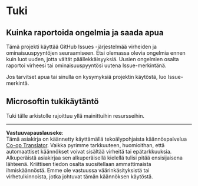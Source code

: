<!--
CO_OP_TRANSLATOR_METADATA:
{
  "original_hash": "872be8bc1b93ef1dd9ac3d6e8f99f6ab",
  "translation_date": "2025-08-26T20:42:41+00:00",
  "source_file": "SUPPORT.md",
  "language_code": "fi"
}
-->
# Tuki
## Kuinka raportoida ongelmia ja saada apua  

Tämä projekti käyttää GitHub Issues -järjestelmää virheiden ja ominaisuuspyyntöjen seuraamiseen. Etsi olemassa olevia 
ongelmia ennen kuin luot uuden, jotta vältät päällekkäisyyksiä. Uusien ongelmien osalta raportoi virheesi tai 
ominaisuuspyyntösi uutena Issue-merkintänä.

Jos tarvitset apua tai sinulla on kysymyksiä projektin käytöstä, luo Issue-merkintä.

## Microsoftin tukikäytäntö  

Tuki tälle arkistolle rajoittuu yllä mainittuihin resursseihin.

---

**Vastuuvapauslauseke**:  
Tämä asiakirja on käännetty käyttämällä tekoälypohjaista käännöspalvelua [Co-op Translator](https://github.com/Azure/co-op-translator). Vaikka pyrimme tarkkuuteen, huomioithan, että automaattiset käännökset voivat sisältää virheitä tai epätarkkuuksia. Alkuperäistä asiakirjaa sen alkuperäisellä kielellä tulisi pitää ensisijaisena lähteenä. Kriittisen tiedon osalta suositellaan ammattimaista ihmiskäännöstä. Emme ole vastuussa väärinkäsityksistä tai virhetulkinnoista, jotka johtuvat tämän käännöksen käytöstä.